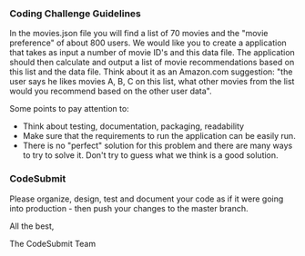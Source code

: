 ### Coding Challenge Guidelines
In the movies.json file you will find a list of 70 movies and the "movie preference" of about 800 users.  We would like you to create a application that takes as input a number of movie ID's and this data file. The application should then calculate and output a list of movie recommendations based on this list and the data file. Think about it as an Amazon.com suggestion: "the user says he likes movies A, B, C on this list, what other movies from the list would you recommend based on the other user data". 

Some points to pay attention to: 
- Think about testing, documentation, packaging, readability
- Make sure that the requirements to run the application can be easily run. 
- There is no "perfect" solution for this problem and there are many ways to try to solve it. Don't try to guess what we think is a good solution.

### CodeSubmit

Please organize, design, test and document your code as if it were
going into production - then push your changes to the master branch.

All the best,

The CodeSubmit Team
